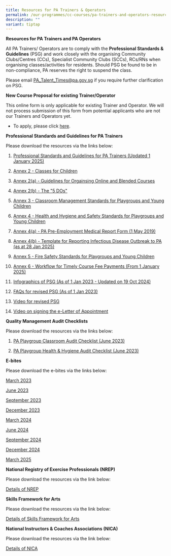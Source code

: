 ```yaml
---
title: Resources for PA Trainers & Operators
permalink: /our-programmes/cc-courses/pa-trainers-and-operators-resources/
description: ""
variant: tiptap
---
```

<p><strong>Resources for PA Trainers and PA Operators</strong>
</p>
<p>All PA Trainers/ Operators are to comply with the <strong>Professional Standards &amp; Guidelines</strong>&nbsp;(PSG)
and work closely with the organising Community Clubs/Centres (CCs), Specialist
Community Clubs (SCCs), RCs/RNs when organising classes/activities for
residents. Should PSG be found to be in non-compliance, PA reserves the
right to suspend the class.</p>
<p>Please email&nbsp;<a href="mailto:PA_Talent_Times@pa.gov.sg" rel="noopener noreferrer nofollow" target="_blank">PA_Talent_Times@pa.gov.sg</a>&nbsp;if
you require further clarification on PSG.</p>
<p><strong>New Course Proposal for existing Trainer/Operator</strong>
</p>
<p>This online form is only applicable for existing Trainer and Operator.
We will not process submission of this form from potential applicants who
are not our Trainers and Operators yet.</p>
<ul data-tight="true" class="tight">
<li>
<p>To apply, please click <a href="http://www.go.gov.sg/courseproposal" rel="noopener noreferrer nofollow" target="_blank">here</a>.</p>
</li>
</ul>
<p><strong>Professional Standards and Guidelines for PA Trainers</strong>
</p>
<p>Please download the resources via the links below:</p>
<p></p>
<ol>
<li>
<p><a href="/files/Our Programmes/CC Courses/PSG for PA Trainers/Professional_Standards_and_Guidelines_for_PA_Trainers_Updated1Jan2025.pdf" rel="noopener nofollow" target="_blank">Professional Standards and Guidelines for PA Trainers (Updated 1 January 2025)</a>
</p>
</li>
<li>
<p><a href="/files/Our Programmes/CC Courses/PSG for PA Trainers/2__Annex_2___Classes_for_Children.pdf" rel="noopener nofollow" target="_blank">Annex 2 - Classes for Children</a>
</p>
</li>
<li>
<p><a href="/files/Our Programmes/CC Courses/PSG for PA Trainers/3__Annex_2_a____Guidelines_OnlineCourses__Trainers_Operators__30April2024_.pdf" rel="noopener nofollow" target="_blank">Annex 2(a) - Guidelines for Orgainsing Online and Blended Courses</a>
</p>
</li>
<li>
<p><a href="/files/Our Programmes/CC Courses/PSG for PA Trainers/4__Annex_2_b____The__5_DOs_.pdf" rel="noopener nofollow" target="_blank">Annex 2(b) - The "5 DOs"</a>
</p>
</li>
<li>
<p><a href="/files/Our Programmes/CC Courses/PSG for PA Trainers/5__Annex_3___Classroom_Management_Standards_for_Playgroups.pdf" rel="noopener nofollow" target="_blank">Annex 3 - Classroom Management Standards for Playgroups and Young Children</a>
</p>
</li>
<li>
<p><a href="/files/Our Programmes/CC Courses/PSG for PA Trainers/6__Annex_4___Health_Hygiene_and_Safety_Standards_for_Playgroups_and_Young_Children.pdf" rel="noopener nofollow" target="_blank">Annex 4 - Health and Hygiene and Safety Standards for Playgroups and Young Children</a>
</p>
</li>
<li>
<p><a href="/files/Our%20Programmes/CC%20Courses/PSG%20for%20PA%20Trainers/(06a)%20PA%20Pre-Employment%20Medical%20Report%20Form%20(1%20May%202019).pdf" rel="noopener noreferrer nofollow" target="_blank">Annex 4(a) - PA Pre-Employment Medical Report Form (1 May 2019)</a>
</p>
</li>
<li>
<p><a href="/files/Our Programmes/CC Courses/PSG for PA Trainers/Template_for_Reporting_of_Infectious_Disease_Outbreak_to_PA__as_at_28_Jan_2025_.pdf" rel="noopener nofollow" target="_blank">Annex 4(b) - Template for Reporting Infectious Disease Outbreak to PA (as at 28 Jan 2025)</a>
</p>
</li>
<li>
<p><a href="/files/Our Programmes/CC Courses/PSG for PA Trainers/7__Annex_5___Fire_Safety_Standards_for_Playgroups_and_Young_Children.pdf" rel="noopener nofollow" target="_blank">Annex 5 - Fire Safety Standards for Playgroups and Young Children</a>
</p>
</li>
<li>
<p><a href="/files/Our Programmes/CC Courses/PSG for PA Trainers/Annex_6___Workflow_for_Timely_Course_Fee_Payments__From_1_January_2025_.pdf" rel="noopener nofollow" target="_blank">Annex 6 - Workflow for Timely Course Fee Payments (From 1 January 2025)</a>
</p>
</li>
<li>
<p><a href="/files/Our Programmes/CC Courses/PSG for PA Trainers/11__Presentation_slides_for_revised_PSG.pdf" rel="noopener nofollow" target="_blank">Infographics of PSG (As of 1 Jan 2023 - Updated on 19 Oct 2024)</a>
</p>
</li>
<li>
<p><a href="/files/Our%20Programmes/CC%20Courses/PSG%20for%20PA%20Trainers/Frequently%20Asked%20Questions%20for%20PA%20TrainersOperators%20-%20PSG%20(27%20Dec%202022).pdf" rel="noopener noreferrer nofollow" target="_blank">FAQs for revised PSG (As of 1 Jan 2023)</a>
</p>
</li>
<li>
<p><a href="https://go.gov.sg/pahandbook" rel="noopener noreferrer nofollow" target="_blank">Video for revised PSG</a>
</p>
</li>
<li>
<p><a href="https://go.gov.sg/esign" rel="noopener noreferrer nofollow" target="_blank">Video on signing the e-Letter of Appointment</a>
</p>
</li>
</ol>
<p><strong>Quality Management Audit Checklists</strong>
</p>
<p>Please download the resources via the links below:</p>
<ol data-tight="true" class="tight">
<li>
<p><a href="/files/pa%20playgroup%20classroom%20audit%20checklist%20(june%202023).pdf" rel="noopener noreferrer nofollow" target="_blank">PA Playgroup Classroom Audit Checklist (June 2023)</a>
</p>
</li>
<li>
<p><a href="/files/pa%20playgroup%20health%20&amp;%20hygiene%20audit%20checklist%20(jun%202023).pdf" rel="noopener noreferrer nofollow" target="_blank">PA Playgroup Health &amp; Hygiene Audit Checklist (June 2023)</a>
</p>
</li>
</ol>
<p><strong>E-bites</strong>
</p>
<p>Please download the e-bites via the links below:</p>
<p><a href="https://go.gov.sg/ebites-march2023" rel="noopener noreferrer nofollow" target="_blank">March 2023</a>
</p>
<p><a href="https://go.gov.sg/ebies-june2023" rel="noopener noreferrer nofollow" target="_blank">June 2023</a>
</p>
<p><a href="https://file.go.gov.sg/e-bites.png" rel="noopener noreferrer nofollow" target="_blank">September 2023</a>
</p>
<p><a href="https://go.gov.sg/ebites-december2023" rel="noopener noreferrer nofollow" target="_blank">December 2023</a>
</p>
<p><a href="https://file.go.gov.sg/ebites-march2024.png" rel="noopener noreferrer nofollow" target="_blank">March 2024</a>
</p>
<p><a href="https://go.gov.sg/ebites-june2024" rel="noopener noreferrer nofollow" target="_blank">June 2024</a>
</p>
<p><a href="https://go.gov.sg/ebites-sep2024" rel="noopener nofollow" target="_blank">September 2024</a>
</p>
<p><a href="https://go.gov.sg/ebites-dec2024" rel="noopener nofollow" target="_blank">December 2024</a>
</p>
<p><a href="https://go.gov.sg/ebites-mar2025" rel="noopener nofollow" target="_blank">March 2025</a>
</p>
<p><strong>National Registry of Exercise Professionals (NREP)</strong>
</p>
<p>Please download the resources via the link below:</p>
<p><a href="https://www.activesgcircle.gov.sg/nrep/exercise-professionals" rel="noopener noreferrer nofollow" target="_blank">Details of NREP</a>
</p>
<p><strong>Skills Framework for Arts</strong>
</p>
<p>Please download the resources via the link below:</p>
<p><a href="https://www.nac.gov.sg/support/capability-development/skills-framework-for-arts" rel="noopener noreferrer nofollow" target="_blank">Details of Skills Framework for Arts</a>
</p>
<p><strong>National Instructors &amp; Coaches Associations (NICA)</strong>
</p>
<p>Please download the resources via the link below:</p>
<p><a href="https://www.ntuc.org.sg/nica/" rel="noopener noreferrer nofollow" target="_blank">Details of NICA</a>
</p>